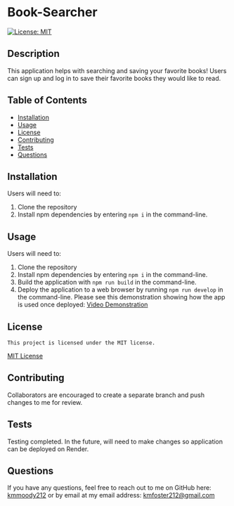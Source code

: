 # Book-Searcher

[![License: MIT](https://img.shields.io/badge/License-MIT-yellow.svg)](https://opensource.org/licenses/MIT)

## Description

This application helps with searching and saving your favorite books! Users can sign up and log in to save their favorite books they would like to read.

## Table of Contents

- [Installation](#installation)
- [Usage](#usage)
- [License](#license)
- [Contributing](#contributing)
- [Tests](#tests)
- [Questions](#Questions)

## Installation

Users will need to:

1. Clone the repository
2. Install npm dependencies by entering `npm i` in the command-line.


## Usage

Users will need to:
1. Clone the repository
2. Install npm dependencies by entering `npm i` in the command-line.
3. Build the application with `npm run build` in the command-line.
4. Deploy the application to a web browser by running `npm run develop` in the command-line.
Please see this demonstration showing how the app is used once deployed:
[Video Demonstration](hhttps://drive.google.com/file/d/1pcllW-KgV8IGf-hIalgDaLHc2cbH7biB/view?usp=drive_link)

## License

    This project is licensed under the MIT license.

[MIT License](https://opensource.org/licenses/MIT)

## Contributing

Collaborators are encouraged to create a separate branch and push changes to me for review.

## Tests

Testing completed. In the future, will need to make changes so application can be deployed on Render.

## Questions

If you have any questions, feel free to reach out to me on GitHub here: [kmmoody212](github.com/kmmoody212) or by email at my email address: kmfoster212@gmail.com